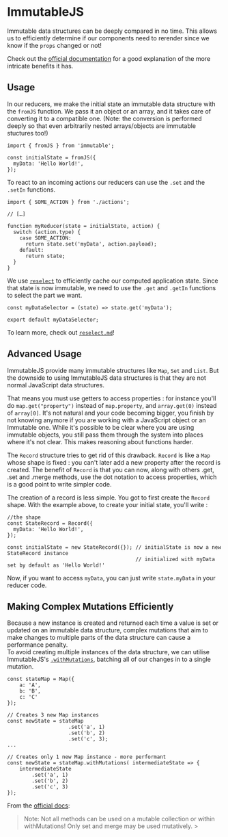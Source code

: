 # ImmutableJS

Immutable data structures can be deeply compared in no time. This allows us to
efficiently determine if our components need to rerender since we know if the
`props` changed or not!

Check out the [official documentation](https://facebook.github.io/immutable-js/)
for a good explanation of the more intricate benefits it has.

## Usage

In our reducers, we make the initial state an immutable data structure with the
`fromJS` function. We pass it an object or an array, and it takes care of
converting it to a compatible one. (Note: the conversion is performed deeply so
that even arbitrarily nested arrays/objects are immutable stuctures too!)

```JS
import { fromJS } from 'immutable';

const initialState = fromJS({
  myData: 'Hello World!',
});
```

To react to an incoming actions our reducers can use the `.set` and the `.setIn`
functions.

```JS
import { SOME_ACTION } from './actions';

// […]

function myReducer(state = initialState, action) {
  switch (action.type) {
    case SOME_ACTION:
      return state.set('myData', action.payload);
    default:
      return state;
  }
}
```

We use [`reselect`](./reselect.md) to efficiently cache our computed application
state. Since that state is now immutable, we need to use the `.get` and `.getIn`
functions to select the part we want.

```JS
const myDataSelector = (state) => state.get('myData');

export default myDataSelector;
```

To learn more, check out [`reselect.md`](reselect.md)!

## Advanced Usage

ImmutableJS provide many immutable structures like `Map`, `Set` and `List`. But the  downside to using ImmutableJS data structures is that they are not normal JavaScript data structures. 

That means you must use getters to access properties : for instance you'll do `map.get("property")` instead of `map.property`, and `array.get(0)` instead of `array[0]`. It's not natural and your code becoming bigger, you finish by not knowing anymore if you are working with a JavaScript object or an Immutable one. While it's possible to be clear where you are using immutable objects, you still pass them through the system into places where it's not clear. This makes reasoning about functions harder.

The `Record` structure tries to get rid of this drawback. `Record` is like a `Map` whose shape is fixed : you can't later add a new property after the record is created. The benefit of `Record` is that you can now, along with others .get, .set and .merge methods, use the dot notation to access properties, which is a good point to write simpler code.

The creation of a record is less simple. You got to first create the `Record` shape. With the example above, to create your initial state, you'll write :

```JS
//the shape
const StateRecord = Record({
  myData: 'Hello World!',
});

const initialState = new StateRecord({}); // initialState is now a new StateRecord instance
                                          // initialized with myData set by default as 'Hello World!'
```

Now, if you want to access `myData`, you can just write `state.myData` in your reducer code.

## Making Complex Mutations Efficiently

Because a new instance is created and returned each time a value is set or updated on an immutable data structure, complex mutations that aim to make changes to multiple parts of the data structure can cause a performance penalty.  
To avoid creating multiple instances of the data structure, we can utilise ImmutableJS's [`.withMutations`](https://facebook.github.io/immutable-js/docs/#/Map/withMutations), batching all of our changes in to a single mutation.

```JS
const stateMap = Map({
    a: 'A',
    b: 'B',
    c: 'C'
});

// Creates 3 new Map instances
const newState = stateMap
					.set('a', 1)
					.set('b', 2)
					.set('c', 3);
...

// Creates only 1 new Map instance - more performant
const newState = stateMap.withMutations( intermediateState => {
	intermediateState
		.set('a', 1)
		.set('b', 2)
		.set('c', 3)
});				
```

From the [official docs](https://facebook.github.io/immutable-js/docs/#/Map/withMutations): 
> Note: Not all methods can be used on a mutable collection or within withMutations! Only set and merge may be used mutatively. >